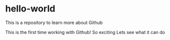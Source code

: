 # hello-world
This is a repository to learn more about Github

This is the first time working with Github! So exciting
Lets see what it can do 
